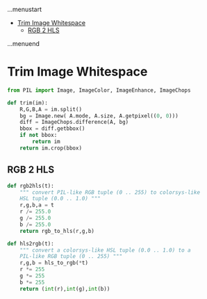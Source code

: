 ...menustart

 - [Trim Image Whitespace](#044b8396fbd6ae9de3416b0b6ac5322a)
	 - [RGB 2 HLS](#e347469f9fd55367a3a83c5761256a2c)

...menuend


<h2 id="044b8396fbd6ae9de3416b0b6ac5322a"></h2>

# Trim Image Whitespace

```python
from PIL import Image, ImageColor, ImageEnhance, ImageChops

def trim(im):
	R,G,B,A = im.split()
	bg = Image.new( A.mode, A.size, A.getpixel((0, 0)))
	diff = ImageChops.difference(A, bg)
	bbox = diff.getbbox()
	if not bbox:
		return im
	return im.crop(bbox)
```

<h2 id="e347469f9fd55367a3a83c5761256a2c"></h2>

## RGB 2 HLS

```python
def rgb2hls(t):
	""" convert PIL-like RGB tuple (0 .. 255) to colorsys-like
	HSL tuple (0.0 .. 1.0) """
	r,g,b,a = t
	r /= 255.0
	g /= 255.0
	b /= 255.0
	return rgb_to_hls(r,g,b)

def hls2rgb(t):
	""" convert a colorsys-like HSL tuple (0.0 .. 1.0) to a
	PIL-like RGB tuple (0 .. 255) """
	r,g,b = hls_to_rgb(*t)
	r *= 255
	g *= 255
	b *= 255
	return (int(r),int(g),int(b))
```
